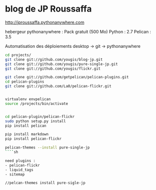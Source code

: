 blog de JP Roussaffa
====
http://jproussaffa.pythonanywhere.com


hebergeur pythonanywhere : Pack gratuit (500 Mo) 
Python : 2.7 
Pelican : 3.5

Automatisation des déploiements desktop -> git -> pythonanywhere


````sh
cd projects/
git clone git://github.com/yougis/blog-jp.git
git clone git://github.com/yougis/pure-single-jp.git
git clone git://github.com/yougis/flickr.git

git clone git://github.com/getpelican/pelican-plugins.git
cd pelican-plugins
git clone git://github.com/La0/pelican-flickr.git


virtualenv envpelican
source /projects/bin/activate 


cd pelican-plugin/pelican-flickr
sudo python setup.py install
pip install pelican

pip install markdown
pip install pelican-flickr

pelican-themes --install pure-single-jp
````sh

need plugins :
- pelican-flickr
- liquid_tags
- sitemap

//pelcan-themes install pure-sigle-jp